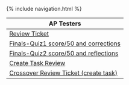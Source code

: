 {% include navigation.html %}

| AP Testers | 
| ------------- |
| [Review Ticket](https://github.com/Gennalynb123/Individual-Algorithmic-Project/issues/7) |  
| [Finals-Quiz1 score/50 and corrections](https://gennalynb123.github.io/Individual-Algorithmic-Project/quiz1) | 
| [Finals-Quiz2 score/50 and reflections](https://gennalynb123.github.io/Individual-Algorithmic-Project/quiz2) | 
| [Create Task Review](https://github.com/Gennalynb123/Individual-Algorithmic-Project/issues/6) |
| [Crossover Review Ticket (create task)](https://github.com/arushi10/individual/issues/6#issue-1207292581) |